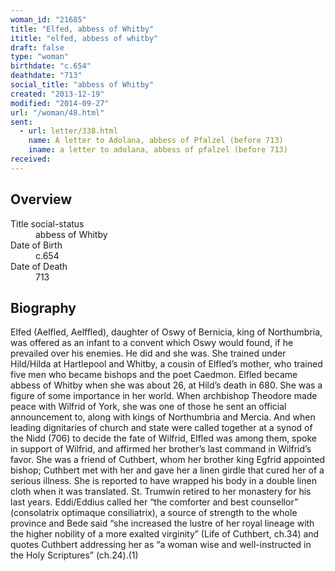 ```yaml
---
woman_id: "21685"
title: "Elfed, abbess of Whitby"
ititle: "elfed, abbess of whitby"
draft: false
type: "woman"
birthdate: "c.654"
deathdate: "713"
social_title: "abbess of Whitby"
created: "2013-12-19"
modified: "2014-09-27"
url: "/woman/48.html"
sent:
  - url: letter/338.html
    name: A letter to Adolana, abbess of Pfalzel (before 713)
    iname: a letter to adolana, abbess of pfalzel (before 713)
received:
---
```

<h2 class="mt-4">Overview</h2><dt>Title social-status</dt><dd>abbess of Whitby</dd><dt>Date of Birth</dt><dd>c.654</dd><dt>Date of Death</dt><dd>713</dd><h2 class="mt-4">Biography</h2>Elfed (Aelfled, Aelffled), daughter of Oswy of Bernicia, king of Northumbria, was offered as an infant to a convent which Oswy would found, if he prevailed over his enemies.  He did and she was.  She trained under Hild/Hilda at Hartlepool and Whitby, a cousin of Elfled’s mother, who trained five men who became bishops and the poet Caedmon.  Elfled became abbess of Whitby when she was about 26, at Hild’s death in 680.  She was a figure of some importance in her world.  When archbishop Theodore made peace with Wilfrid of York, she was one of those he sent an official announcement to, along with kings of Northumbria and Mercia.  And when leading dignitaries of church and state were called together at a synod of the Nidd (706) to decide the fate of Wilfrid, Elfled was among them, spoke in support of Wilfrid, and affirmed her brother’s last command in Wilfrid’s favor.  She was a friend of Cuthbert, whom her brother king Egfrid appointed bishop; Cuthbert met with her and gave her a linen girdle that cured her of a serious illness.  She is reported to have wrapped his body in a double linen cloth when it was translated.  St. Trumwin retired to her monastery for his last years.  Eddi/Eddius called her “the comforter and best counsellor” (consolatrix optimaque consiliatrix), a source of strength to the whole province and Bede said “she increased the lustre of her royal lineage with the higher nobility of a more exalted virginity” (Life of Cuthbert, ch.34) and quotes Cuthbert addressing her as “a woman wise and well-instructed in the Holy Scriptures” (ch.24).(1)